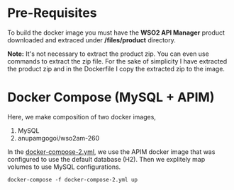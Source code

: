 
# Pre-Requisites
To build the docker image you must have the **WSO2 API Manager** product downloaded and extraced under **/files/product** directory.

**Note:** It's not necessary to extract the product zip. You can even use commands to extract the zip file. For the sake of simplicity I have extracted the product zip and in the Dockerfile I copy the extracted zip to the image.

# Docker Compose (MySQL + APIM)

Here, we make composition of two docker images,

1. MySQL
2. anupamgogoi/wso2am-260

In the [docker-compose-2.yml](https://github.com/anupamgogoi-wso2/docker-wso2/blob/master/APIM/mysql/docker-compose-2.yml), we use the APIM docker image that was configured to use the default database (H2). Then we explitely map volumes to use MySQL configurations.
```
docker-compose -f docker-compose-2.yml up
```
